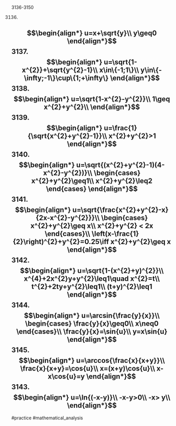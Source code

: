 3136-3150

3136. 
$$\begin{align*}
u=x+\sqrt{y}\\
y\geq0
\end{align*}$$
3137. 
$$\begin{align*}
u=\sqrt{1-x^{2}}+\sqrt{y^{2}-1}\\
x\in\{-1;1\}\\
y\in\{-\infty;-1\}\cup\{1;+\infty\}
\end{align*}$$
3138. 
$$\begin{align*}
u=\sqrt{1-x^{2}-y^{2}}\\
1\geq x^{2}+y^{2}\\
\end{align*}$$
3139. 
$$\begin{align*}
u=\frac{1}{\sqrt{x^{2}+y^{2}-1}}\\
x^{2}+y^{2}>1
\end{align*}$$
3140. $$\begin{align*}
u=\sqrt{(x^{2}+y^{2}-1)(4-x^{2}-y^{2})}\\
\begin{cases}
x^{2}+y^{2}\geq1\\
x^{2}+y^{2}\leq2
\end{cases}
\end{align*}$$
3141. $$\begin{align*}
u=\sqrt{\frac{x^{2}+y^{2}-x}{2x-x^{2}-y^{2}}}\\
\begin{cases}
x^{2}+y^{2}\geq x\\
x^{2}+y^{2} < 2x
\end{cases}\\
\left(x-\frac{1}{2}\right)^{2}+y^{2}=0.25\iff x^{2}+y^{2}\geq x
\end{align*}$$
3142. $$\begin{align*}
u=\sqrt{1-(x^{2}+y)^{2}}\\
x^{4}+2x^{2}y+y^{2}\leq1\quad x^{2}=t\\
t^{2}+2ty+y^{2}\leq1\\
(t+y)^{2}\leq1
\end{align*}$$
3144. $$\begin{align*}
u=\arcsin{\frac{y}{x}}\\
\begin{cases}
\frac{y}{x}\geq0\\
x\neq0
\end{cases}\\
\frac{y}{x}=\sin{u}\\
y=x\sin{u}
\end{align*}$$
3145. $$\begin{align*}
u=\arccos{\frac{x}{x+y}}\\
\frac{x}{x+y}=\cos{u}\\
x=(x+y)\cos{u}\\
x-x\cos{u}=y
\end{align*}$$
3143. $$\begin{align*}
u=\ln{(-x-y)}\\
-x-y>0\\
-x> y\\
\end{align*}$$
---
#practice #mathematical_analysis 